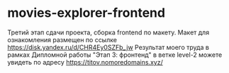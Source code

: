 # movies-explorer-frontend
Третий этап сдачи проекта, сборка frontend по макету. Макет для ознакомления размещен по ссылке https://disk.yandex.ru/d/CHR4Ey0SZFb_jw 
Результат моего труда в рамках Дипломной работы "Этап 3: фронтенд" в ветке level-2 можете увидеть по адресу https://titov.nomoredomains.xyz/